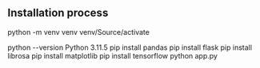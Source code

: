## Installation process 

python -m venv venv 
venv/Source/activate 


python --version Python 3.11.5
pip install pandas
pip install flask
pip install librosa
pip install matplotlib 
pip install tensorflow
python app.py